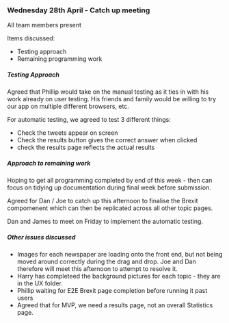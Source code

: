 
### Wednesday 28th April - Catch up meeting

All team members present

Items discussed:
* Testing approach
* Remaining programming work

##### Testing Approach
Agreed that Phillip would take on the manual testing as it ties in with his work already on user testing. His friends and family would be willing to try our app on multiple different browsers, etc.

For automatic testing, we agreed to test 3 different things:
* Check the tweets appear on screen
* Check the results button gives the correct answer when clicked
* check the results page reflects the actual results

##### Approach to remaining work
Hoping to get all programming completed by end of this week - then can focus on tidying up documentation during final week before submission.

Agreed for Dan / Joe to catch up this afternoon to finalise the Brexit compomenent which can then be replicated across all other topic pages.

Dan and James to meet on Friday to implement the automatic testing.

##### Other issues discussed
* Images for each newspaper are loading onto the front end, but not being moved around correctly during the drag and drop. Joe and Dan therefore will meet this afternoon to attempt to resolve it.
* Harry has completeed the background pictures for each topic - they are in the UX folder.
* Phillip waiting for E2E Brexit page completion before running it past users
* Agreed that for MVP, we need a results page, not an overall Statistics page.

